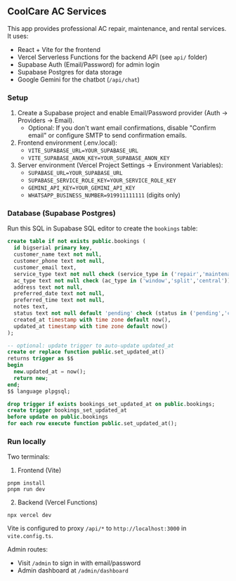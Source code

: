## CoolCare AC Services

This app provides professional AC repair, maintenance, and rental services. It uses:

- React + Vite for the frontend
- Vercel Serverless Functions for the backend API (see `api/` folder)
- Supabase Auth (Email/Password) for admin login
- Supabase Postgres for data storage
- Google Gemini for the chatbot (`/api/chat`)

### Setup

1. Create a Supabase project and enable Email/Password provider (Auth → Providers → Email).
   - Optional: If you don't want email confirmations, disable "Confirm email" or configure SMTP to send confirmation emails.
2. Frontend environment (.env.local):
   - `VITE_SUPABASE_URL=YOUR_SUPABASE_URL`
   - `VITE_SUPABASE_ANON_KEY=YOUR_SUPABASE_ANON_KEY`
3. Server environment (Vercel Project Settings → Environment Variables):
   - `SUPABASE_URL=YOUR_SUPABASE_URL`
   - `SUPABASE_SERVICE_ROLE_KEY=YOUR_SERVICE_ROLE_KEY`
   - `GEMINI_API_KEY=YOUR_GEMINI_API_KEY`
   - `WHATSAPP_BUSINESS_NUMBER=919911111111` (digits only)

### Database (Supabase Postgres)
Run this SQL in Supabase SQL editor to create the `bookings` table:

```sql
create table if not exists public.bookings (
  id bigserial primary key,
  customer_name text not null,
  customer_phone text not null,
  customer_email text,
  service_type text not null check (service_type in ('repair','maintenance','rent')),
  ac_type text not null check (ac_type in ('window','split','central')),
  address text not null,
  preferred_date text not null,
  preferred_time text not null,
  notes text,
  status text not null default 'pending' check (status in ('pending','confirmed','completed','cancelled')),
  created_at timestamp with time zone default now(),
  updated_at timestamp with time zone default now()
);

-- optional: update trigger to auto-update updated_at
create or replace function public.set_updated_at()
returns trigger as $$
begin
  new.updated_at = now();
  return new;
end;
$$ language plpgsql;

drop trigger if exists bookings_set_updated_at on public.bookings;
create trigger bookings_set_updated_at
before update on public.bookings
for each row execute function public.set_updated_at();
```

### Run locally
Two terminals:

1) Frontend (Vite)
```
pnpm install
pnpm run dev
```

2) Backend (Vercel Functions)
```
npx vercel dev
```
Vite is configured to proxy `/api/*` to `http://localhost:3000` in `vite.config.ts`.

Admin routes:
- Visit `/admin` to sign in with email/password
- Admin dashboard at `/admin/dashboard`
